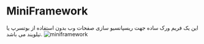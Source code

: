 # MiniFramework
این یک فریم ورک ساده جهت ریسپانسیو سازی صفحات وب بدون استفاده از بوتسرپ یا تیلویند می باشد.
![miniframework](https://github.com/user-attachments/assets/16f290b8-97fd-4588-bb3c-46375c0a22e6)
